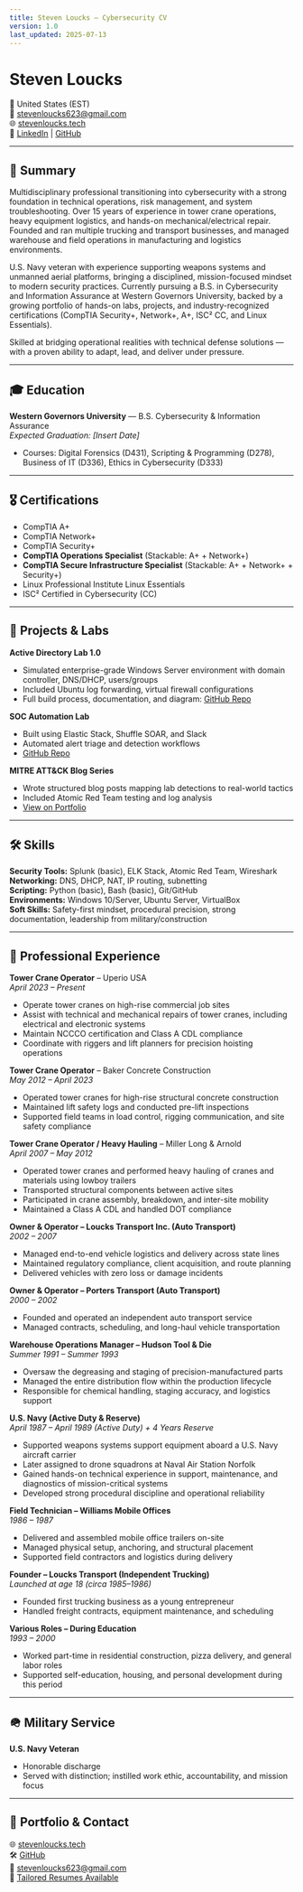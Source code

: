 ```yaml
---
title: Steven Loucks – Cybersecurity CV
version: 1.0
last_updated: 2025-07-13
---
```


# Steven Loucks
📍 United States (EST)  
📧 stevenloucks623@gmail.com  
🌐 [stevenloucks.tech](https://stevenloucks.tech)  
🔗 [LinkedIn](https://www.linkedin.com/in/steven-loucks) | [GitHub](https://github.com/sloucks623)

---

## 🎯 Summary

Multidisciplinary professional transitioning into cybersecurity with a strong foundation in technical operations, risk management, and system troubleshooting. Over 15 years of experience in tower crane operations, heavy equipment logistics, and hands-on mechanical/electrical repair. Founded and ran multiple trucking and transport businesses, and managed warehouse and field operations in manufacturing and logistics environments.

U.S. Navy veteran with experience supporting weapons systems and unmanned aerial platforms, bringing a disciplined, mission-focused mindset to modern security practices. Currently pursuing a B.S. in Cybersecurity and Information Assurance at Western Governors University, backed by a growing portfolio of hands-on labs, projects, and industry-recognized certifications (CompTIA Security+, Network+, A+, ISC² CC, and Linux Essentials).

Skilled at bridging operational realities with technical defense solutions — with a proven ability to adapt, lead, and deliver under pressure.


---

## 🎓 Education

**Western Governors University** — B.S. Cybersecurity & Information Assurance  
*Expected Graduation: [Insert Date]*  
- Courses: Digital Forensics (D431), Scripting & Programming (D278), Business of IT (D336), Ethics in Cybersecurity (D333)

---

## 🎖 Certifications

- CompTIA A+  
- CompTIA Network+  
- CompTIA Security+  
- **CompTIA Operations Specialist** (Stackable: A+ + Network+)  
- **CompTIA Secure Infrastructure Specialist** (Stackable: A+ + Network+ + Security+)  
- Linux Professional Institute Linux Essentials  
- ISC² Certified in Cybersecurity (CC)


---

## 🧪 Projects & Labs

**Active Directory Lab 1.0**  
- Simulated enterprise-grade Windows Server environment with domain controller, DNS/DHCP, users/groups  
- Included Ubuntu log forwarding, virtual firewall configurations  
- Full build process, documentation, and diagram: [GitHub Repo](https://github.com/sloucks623/lab-active-directory-1.0)

**SOC Automation Lab**  
- Built using Elastic Stack, Shuffle SOAR, and Slack  
- Automated alert triage and detection workflows  
- [GitHub Repo](https://github.com/sloucks623/lab-soc-automation)

**MITRE ATT&CK Blog Series**  
- Wrote structured blog posts mapping lab detections to real-world tactics  
- Included Atomic Red Team testing and log analysis  
- [View on Portfolio](https://stevenloucks.tech)

---

## 🛠 Skills

**Security Tools:** Splunk (basic), ELK Stack, Atomic Red Team, Wireshark  
**Networking:** DNS, DHCP, NAT, IP routing, subnetting  
**Scripting:** Python (basic), Bash (basic), Git/GitHub  
**Environments:** Windows 10/Server, Ubuntu Server, VirtualBox  
**Soft Skills:** Safety-first mindset, procedural precision, strong documentation, leadership from military/construction

---

## 💼 Professional Experience

**Tower Crane Operator** – Uperio USA  
*April 2023 – Present*  
- Operate tower cranes on high-rise commercial job sites  
- Assist with technical and mechanical repairs of tower cranes, including electrical and electronic systems  
- Maintain NCCCO certification and Class A CDL compliance  
- Coordinate with riggers and lift planners for precision hoisting operations

**Tower Crane Operator** – Baker Concrete Construction  
*May 2012 – April 2023*  
- Operated tower cranes for high-rise structural concrete construction  
- Maintained lift safety logs and conducted pre-lift inspections  
- Supported field teams in load control, rigging communication, and site safety compliance

**Tower Crane Operator / Heavy Hauling** – Miller Long & Arnold  
*April 2007 – May 2012*  
- Operated tower cranes and performed heavy hauling of cranes and materials using lowboy trailers  
- Transported structural components between active sites  
- Participated in crane assembly, breakdown, and inter-site mobility  
- Maintained a Class A CDL and handled DOT compliance

**Owner & Operator – Loucks Transport Inc. (Auto Transport)**  
*2002 – 2007*  
- Managed end-to-end vehicle logistics and delivery across state lines  
- Maintained regulatory compliance, client acquisition, and route planning  
- Delivered vehicles with zero loss or damage incidents

**Owner & Operator – Porters Transport (Auto Transport)**  
*2000 – 2002*  
- Founded and operated an independent auto transport service  
- Managed contracts, scheduling, and long-haul vehicle transportation

**Warehouse Operations Manager – Hudson Tool & Die**  
*Summer 1991 – Summer 1993*  
- Oversaw the degreasing and staging of precision-manufactured parts  
- Managed the entire distribution flow within the production lifecycle  
- Responsible for chemical handling, staging accuracy, and logistics support

**U.S. Navy (Active Duty & Reserve)**  
*April 1987 – April 1989 (Active Duty) + 4 Years Reserve*  
- Supported weapons systems support equipment aboard a U.S. Navy aircraft carrier  
- Later assigned to drone squadrons at Naval Air Station Norfolk  
- Gained hands-on technical experience in support, maintenance, and diagnostics of mission-critical systems  
- Developed strong procedural discipline and operational reliability

**Field Technician – Williams Mobile Offices**  
*1986 – 1987*  
- Delivered and assembled mobile office trailers on-site  
- Managed physical setup, anchoring, and structural placement  
- Supported field contractors and logistics during delivery

**Founder – Loucks Transport (Independent Trucking)**  
*Launched at age 18 (circa 1985–1986)*  
- Founded first trucking business as a young entrepreneur  
- Handled freight contracts, equipment maintenance, and scheduling

**Various Roles – During Education**  
*1993 – 2000*  
- Worked part-time in residential construction, pizza delivery, and general labor roles  
- Supported self-education, housing, and personal development during this period



---

## 🪖 Military Service

**U.S. Navy Veteran**  
- Honorable discharge  
- Served with distinction; instilled work ethic, accountability, and mission focus

---

## 📁 Portfolio & Contact

🌐 [stevenloucks.tech](https://stevenloucks.tech)  
🛠 [GitHub](https://github.com/sloucks623)  
📧 stevenloucks623@gmail.com  
📄 [Tailored Resumes Available](https://github.com/sloucks623/resume-cv-generator/resumes)
